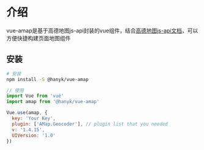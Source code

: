 # 介绍
vue-amap是基于高德地图js-api封装的vue组件，结合[高德地图js-api文档](https://lbs.amap.com/api/javascript-api/summary)，可以方便快捷构建页面地图组件

## 安装
``` sh
# 安装
npm install -S @hanyk/vue-amap
```

``` js
// 使用
import Vue from 'vue'
import amap from '@hanyk/vue-amap'

Vue.use(amap, {
  key: 'Your Key',
  plugin: ['AMap.Geocoder'], // plugin list that you needed
  v: '1.4.15',
  UIVersion: '1.0'
})
```